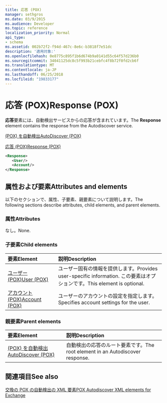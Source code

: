 ```yaml
---
title: 応答 (POX)
manager: sethgros
ms.date: 03/9/2015
ms.audience: Developer
ms.topic: reference
localization_priority: Normal
api_type:
- schema
ms.assetid: 002b72f2-f94d-467c-8e6c-b3818f7e51dc
description: '適用対象:'
ms.openlocfilehash: 0e8775c895f1b6d674b9a0141d55c64f57d236b0
ms.sourcegitcommit: 34041125dc8c5f993b21cebfc4f8b72f0fd2cb6f
ms.translationtype: MT
ms.contentlocale: ja-JP
ms.lasthandoff: 06/25/2018
ms.locfileid: "19833177"
---
```

# <a name="response-pox"></a><span data-ttu-id="7d42b-103">応答 (POX)</span><span class="sxs-lookup"><span data-stu-id="7d42b-103">Response (POX)</span></span>


  
<span data-ttu-id="7d42b-104">**応答**要素には、自動検出サービスからの応答が含まれています。</span><span class="sxs-lookup"><span data-stu-id="7d42b-104">The **Response** element contains the response from the Autodiscover service.</span></span> 
  
[<span data-ttu-id="7d42b-105">(POX) を自動検出</span><span class="sxs-lookup"><span data-stu-id="7d42b-105">AutoDiscover (POX)</span></span>](autodiscover-pox.md)
  
[<span data-ttu-id="7d42b-106">応答 (POX)</span><span class="sxs-lookup"><span data-stu-id="7d42b-106">Response (POX)</span></span>](response-pox.md)
  
```xml
<Response>
   <User/>
   <Account/>
</Response>
```

## <a name="attributes-and-elements"></a><span data-ttu-id="7d42b-107">属性および要素</span><span class="sxs-lookup"><span data-stu-id="7d42b-107">Attributes and elements</span></span>

<span data-ttu-id="7d42b-108">以下のセクションで、属性、子要素、親要素について説明します。</span><span class="sxs-lookup"><span data-stu-id="7d42b-108">The following sections describe attributes, child elements, and parent elements.</span></span>
  
### <a name="attributes"></a><span data-ttu-id="7d42b-109">属性</span><span class="sxs-lookup"><span data-stu-id="7d42b-109">Attributes</span></span>

<span data-ttu-id="7d42b-110">なし。</span><span class="sxs-lookup"><span data-stu-id="7d42b-110">None.</span></span>
  
### <a name="child-elements"></a><span data-ttu-id="7d42b-111">子要素</span><span class="sxs-lookup"><span data-stu-id="7d42b-111">Child elements</span></span>

|<span data-ttu-id="7d42b-112">**要素**</span><span class="sxs-lookup"><span data-stu-id="7d42b-112">**Element**</span></span>|<span data-ttu-id="7d42b-113">**説明**</span><span class="sxs-lookup"><span data-stu-id="7d42b-113">**Description**</span></span>|
|:-----|:-----|
|[<span data-ttu-id="7d42b-114">ユーザー (POX)</span><span class="sxs-lookup"><span data-stu-id="7d42b-114">User (POX)</span></span>](user-pox.md) <br/> |<span data-ttu-id="7d42b-115">ユーザー固有の情報を提供します。</span><span class="sxs-lookup"><span data-stu-id="7d42b-115">Provides user-specific information.</span></span> <span data-ttu-id="7d42b-116">この要素はオプションです。</span><span class="sxs-lookup"><span data-stu-id="7d42b-116">This element is optional.</span></span>  <br/> |
|[<span data-ttu-id="7d42b-117">アカウント (POX)</span><span class="sxs-lookup"><span data-stu-id="7d42b-117">Account (POX)</span></span>](account-pox.md) <br/> |<span data-ttu-id="7d42b-118">ユーザーのアカウントの設定を指定します。</span><span class="sxs-lookup"><span data-stu-id="7d42b-118">Specifies account settings for the user.</span></span>  <br/> |
   
### <a name="parent-elements"></a><span data-ttu-id="7d42b-119">親要素</span><span class="sxs-lookup"><span data-stu-id="7d42b-119">Parent elements</span></span>

|<span data-ttu-id="7d42b-120">**要素**</span><span class="sxs-lookup"><span data-stu-id="7d42b-120">**Element**</span></span>|<span data-ttu-id="7d42b-121">**説明**</span><span class="sxs-lookup"><span data-stu-id="7d42b-121">**Description**</span></span>|
|:-----|:-----|
|[<span data-ttu-id="7d42b-122">(POX) を自動検出</span><span class="sxs-lookup"><span data-stu-id="7d42b-122">AutoDiscover (POX)</span></span>](autodiscover-pox.md) <br/> |<span data-ttu-id="7d42b-123">自動検出の応答のルート要素です。</span><span class="sxs-lookup"><span data-stu-id="7d42b-123">The root element in an Autodiscover response.</span></span>  <br/> |
   
## <a name="see-also"></a><span data-ttu-id="7d42b-124">関連項目</span><span class="sxs-lookup"><span data-stu-id="7d42b-124">See also</span></span>



[<span data-ttu-id="7d42b-125">交換の POX の自動検出の XML 要素</span><span class="sxs-lookup"><span data-stu-id="7d42b-125">POX Autodiscover XML elements for Exchange</span></span>](pox-autodiscover-xml-elements-for-exchange.md)

